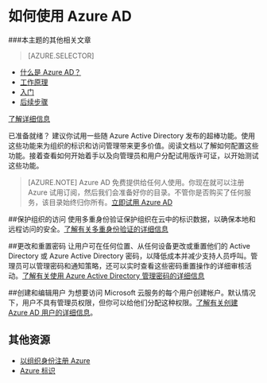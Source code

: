 <properties
	pageTitle="如何开始使用 Azure AD"
	description="介绍如何注册 Azure，以及尝试使用 Azure AD 之前所要完成的最先几个步骤。"
	services="active-directory"
	documentationCenter=""
	authors="curtand"
	manager="stevenpo"
	editor=""/>

<tags 
	ms.service="active-directory" 
	ms.date="05/16/2016"
	wacn.date="02/06/2017" />

# 如何使用 Azure AD

###本主题的其他相关文章
> [AZURE.SELECTOR]
- [什么是 Azure AD？](/documentation/articles/active-directory-whatis/)
- [工作原理](/documentation/articles/active-directory-works/)
- [入门](/documentation/articles/active-directory-get-started/)<br> 
- [后续步骤](/documentation/articles/active-directory-next-steps/)<br>

[了解详细信息](/documentation/articles/active-directory-learn-map/)<br>


已准备就绪？ 建议你试用一些随 Azure Active Directory 发布的超棒功能。使用这些功能来为组织的标识和访问管理带来更多价值。阅读文档以了解如何配置这些功能。接着查看如何开始着手以及向管理员和用户分配试用版许可证，以开始测试这些功能。


> [AZURE.NOTE] Azure AD 免费提供给任何人使用。你现在就可以注册 Azure 试用订阅，然后我们会准备好你的目录。不管你是否购买了任何服务，该目录始终归你所有。[立即试用 Azure AD](/documentation/services/identity/)

##保护组织的访问
使用多重身份验证保护组织在云中的标识数据，以确保本地和远程访问的安全。[了解有关多重身份验证的详细信息](/documentation/articles/multi-factor-authentication/)

##更改和重置密码
让用户可在任何位置、从任何设备更改或重置他们的 Active Directory 或 Azure Active Directory 密码，以降低成本并减少支持人员呼叫。管理员可以管理密码和通知策略，还可以实时查看这些密码重置操作的详细审核活动。[了解有关使用 Azure Active Directory 管理密码的详细信息](/documentation/articles/active-directory-manage-passwords/)

##创建和编辑用户
为想要访问 Microsoft 云服务的每个用户创建帐户。默认情况下，用户不具有管理员权限，但你可以给他们分配这种权限。[了解有关创建 Azure AD 用户的详细信息](/documentation/articles/active-directory-create-users/)。


## 其他资源

- [以组织身份注册 Azure](/documentation/articles/sign-up-organization/)
- [Azure 标识](/documentation/articles/fundamentals-identity/)

<!---HONumber=Mooncake_Quality_Review_0125_2017-->
